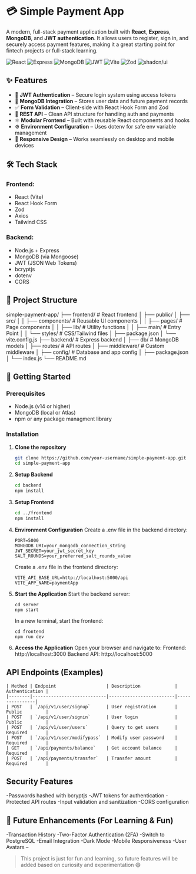 # 💳 Simple Payment App

A modern, full-stack payment application built with **React**, **Express**, **MongoDB**, and **JWT authentication**. It allows users to register, sign in, and securely access payment features, making it a great starting point for fintech projects or full-stack learning.

![React](https://img.shields.io/badge/React-blue)
![Express](https://img.shields.io/badge/Express-green)
![MongoDB](https://img.shields.io/badge/MongoDB-success)
![JWT](https://img.shields.io/badge/JWT-Authentication-orange)
![Vite](https://img.shields.io/badge/Vite-purple)
![Zod](https://img.shields.io/badge/Zod-Validation-yellow)
![shadcn/ui](https://img.shields.io/badge/ShadCN-UI%20Components-9cf)

## ✨ Features

- 🔐 **JWT Authentication** – Secure login system using access tokens
- 🧾 **MongoDB Integration** – Stores user data and future payment records
- ✅ **Form Validation** – Client-side with React Hook Form and Zod
- 🔗 **REST API** – Clean API structure for handling auth and payments
- ⚛️ **Modular Frontend** – Built with reusable React components and hooks
- ⚙️ **Environment Configuration** – Uses dotenv for safe env variable management
- 💫 **Responsive Design** – Works seamlessly on desktop and mobile devices

## 🛠️ Tech Stack

### Frontend:
- React (Vite)
- React Hook Form
- Zod
- Axios
- Tailwind CSS

### Backend:
- Node.js + Express
- MongoDB (via Mongoose)
- JWT (JSON Web Tokens)
- bcryptjs
- dotenv
- CORS

## 📁 Project Structure
simple-payment-app/
├── frontend/ # React frontend
│ ├── public/
│ ├── src/
│ │ ├── components/ # Reusable UI components
│ │ ├── pages/ # Page components
│ │ ├── lib/ # Utility functions
│ │ ├── main/ # Entry Point 
│ │ └── styles/ # CSS/Tailwind files
│ ├── package.json
│ └── vite.config.js
├── backend/ # Express backend
│ ├── db/ # MongoDB models
│ ├── routes/ # API routes
│ ├── middleware/ # Custom middleware
│ ├── config/ # Database and app config
│ ├── package.json
│ └── index.js
└── README.md

## 🚀 Getting Started

### Prerequisites

- Node.js (v14 or higher)
- MongoDB (local or Atlas)
- npm or any package managment library

### Installation

1. **Clone the repository**
   ```bash
   git clone https://github.com/your-username/simple-payment-app.git
   cd simple-payment-app
    ```
2. **Setup Backend**
    ```bash
    cd backend
    npm install
    ```
3. **Setup Frontend**
    ```bash
    cd ../frontend
    npm install
    ```
4. **Environment Configuration**
    Create a .env file in the backend directory:
    ```
    PORT=5000
    MONGODB_URI=your_mongodb_connection_string
    JWT_SECRET=your_jwt_secret_key
    SALT_ROUNDS=your_preferred_salt_rounds_value
    ```
    Create a .env file in the frontend directory:
    ```
    VITE_API_BASE_URL=http://localhost:5000/api
    VITE_APP_NAME=paymentApp
    ```
5. **Start the Application**
    Start the backend server:
    ```
    cd server
    npm start
    ```
    In a new terminal, start the frontend:
    ```
    cd frontend
    npm run dev
    ```
6. **Access the Application**
    Open your browser and navigate to:
    Frontend: http://localhost:3000
    Backend API: http://localhost:5000

## API Endpoints (Examples)
    | Method | Endpoint                   | Description             | Authentication |
    |--------|----------------------------|-------------------------|----------------|
    | POST   | `/api/v1/user/signup`      | User registration       | Public         |
    | POST   | `/api/v1/user/signin`      | User login              | Public         |
    | POST   | `/api/v1/user/users`       | Query to get users      | Required       |
    | POST   | `/api/v1/user/modifypass`  | Modify user password    | Required       |
    | GET    | `/api/payments/balance`    | Get account balance     | Required       |
    | POST   | `/api/payments/transfer`   | Transfer amount         | Required       |

## Security Features
-Passwords hashed with bcryptjs
-JWT tokens for authentication
-Protected API routes
-Input validation and sanitization
-CORS configuration

## 🚀 Future Enhancements (For Learning & Fun)

-Transaction History
-Two-Factor Authentication (2FA)
-Switch to PostgreSQL
-Email Integration
-Dark Mode
-Mobile Responsiveness
-User Avatars –

> This project is just for fun and learning, so future features will be added based on curiosity and experimentation 😄
